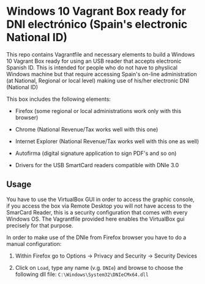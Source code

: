 # Windows 10 Vagrant Box ready for DNI electrónico (Spain's electronic National ID)

This repo contains Vagrantfile and necessary elements to build a Windows 10 Vagrant Box ready for using an USB reader that accepts electronic Spanish ID. This is intended for people who do not have to physlical Windows machine but that require accessing Spain's on-line administration (at National, Regional or local level) making use of his/her electronic DNI (National ID)

This box includes the following elements:

* Firefox (some regional or local administrations work only with this browser)

* Chrome (National Revenue/Tax works well with this one)

* Internet Explorer (National Revenue/Tax works well with this one as well)

* Autofirma (digital signature application to sign PDF's and so on)

* Drivers for the USB SmartCard readers compatible with DNIe 3.0

## Usage

You have to use the VirtualBox GUI in order to access the graphic console, if you access the box via Remote Desktop you will not have access to the SmarCard Reader, this is a security configuration that comes with every Windows OS. The Vagrantfile provided here enables the VirtualBox gui precisely for that purpose.

In order to make use of the DNIe from Firefox browser you have to do a manual configuration:

1. Within Firefox go to Options -> Privacy and Security -> Security Devices

2. Click on `Load`, type any name (v.g. `DNIe`) and browse to choose the following dll file: `C:\Windows\System32\DNIeCMx64.dll`
